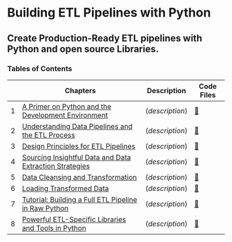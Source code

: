 # Building ETL Pipelines with Python
## Create Production-Ready ETL pipelines with Python and open source Libraries.

### Tables of Contents
| | Chapters | Description | Code Files |
|---|---|---|---|
| 1 |[A Primer on Python and the Development Environment]() | (_description_)  | [🔗]() |
| 2 |[Understanding Data Pipelines and the ETL Process]() | (_description_)  | [🔗]() |
| 3 |[Design Principles for ETL Pipelines]() | (_description_) | [🔗]() |
| 4 |[Sourcing Insightful Data and Data Extraction Strategies]() | (_description_) | [🔗]() |
| 5 |[Data Cleansing and Transformation]() | (_description_) | [🔗]() |
| 6 |[Loading Transformed Data]() | (_description_) | [🔗]() |
| 7 |[Tutorial: Building a Full ETL Pipeline in Raw Python]() | (_description_) | [🔗]() |
| 8 |[Powerful ETL-Specific Libraries and Tools in Python]() | (_description_) | [🔗]() |
